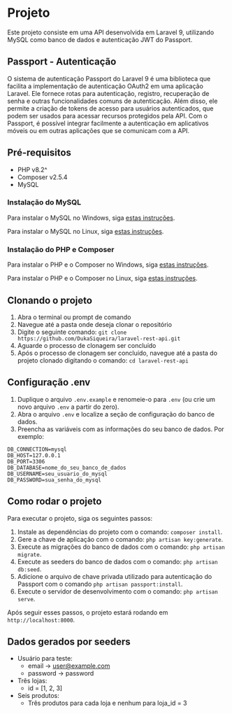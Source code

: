 # Projeto

Este projeto consiste em uma API desenvolvida em Laravel 9, utilizando MySQL como banco de dados e autenticação JWT do Passport.

## Passport - Autenticação

O sistema de autenticação Passport do Laravel 9 é uma biblioteca que facilita a implementação de autenticação OAuth2 em uma aplicação Laravel. Ele fornece rotas para autenticação, registro, recuperação de senha e outras funcionalidades comuns de autenticação. Além disso, ele permite a criação de tokens de acesso para usuários autenticados, que podem ser usados para acessar recursos protegidos pela API. Com o Passport, é possível integrar facilmente a autenticação em aplicativos móveis ou em outras aplicações que se comunicam com a API.

## Pré-requisitos

- PHP v8.2^
- Composer v2.5.4
- MySQL

### Instalação do MySQL

Para instalar o MySQL no Windows, siga [estas instruções](https://www.notion.so/fd0af0cc2dbf44f0afa747b8b2d00b50).

Para instalar o MySQL no Linux, siga [estas instruções](https://www.notion.so/14c9515e60f6424d8fdb415f362e103f).

### Instalação do PHP e Composer

Para instalar o PHP e o Composer no Windows, siga [estas instruções](https://www.notion.so/25d144956a6642879dc1ba84e75d3c3f).

Para instalar o PHP e o Composer no Linux, siga [estas instruções](https://www.notion.so/09a30319fb19479aafd0d892266f1e17).

## Clonando o projeto

1. Abra o terminal ou prompt de comando
2. Navegue até a pasta onde deseja clonar o repositório
3. Digite o seguinte comando: `git clone https://github.com/DukaSiqueira/laravel-rest-api.git` 
4. Aguarde o processo de clonagem ser concluído
5. Após o processo de clonagem ser concluído, navegue até a pasta do projeto clonado digitando o comando: `cd laravel-rest-api`

## Configuração .env

1. Duplique o arquivo `.env.example` e renomeie-o para `.env` (ou crie um novo arquivo `.env` a partir do zero).
2. Abra o arquivo `.env` e localize a seção de configuração do banco de dados.
3. Preencha as variáveis com as informações do seu banco de dados. Por exemplo:

```
DB_CONNECTION=mysql
DB_HOST=127.0.0.1
DB_PORT=3306
DB_DATABASE=nome_do_seu_banco_de_dados
DB_USERNAME=seu_usuario_do_mysql
DB_PASSWORD=sua_senha_do_mysql

```

## Como rodar o projeto

Para executar o projeto, siga os seguintes passos:

1. Instale as dependências do projeto com o comando: `composer install`.
2. Gere a chave de aplicação com o comando: `php artisan key:generate`.
3. Execute as migrações do banco de dados com o comando: `php artisan migrate`.
4. Execute as seeders do banco de dados com o comando: `php artisan db:seed`.
5. Adicione o arquivo de chave privada utilizado para autenticação do Passport com o comando `php artisan passport:install`.
6. Execute o servidor de desenvolvimento com o comando: `php artisan serve`.

Após seguir esses passos, o projeto estará rodando em `http://localhost:8000`.

## Dados gerados por seeders

- Usuário para teste:
    - email → user@example.com
    - password → password
- Três lojas:
    - id = [1, 2, 3]
- Seis produtos:
    - Três produtos para cada loja e nenhum para loja_id = 3
